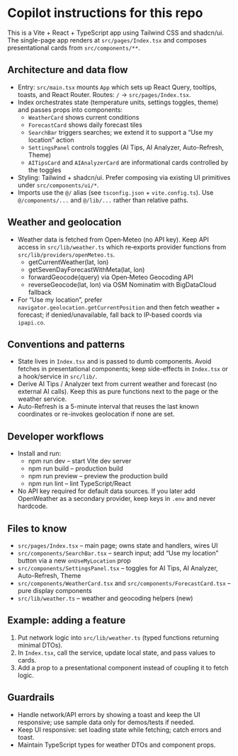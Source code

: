 # Copilot instructions for this repo

This is a Vite + React + TypeScript app using Tailwind CSS and shadcn/ui. The single-page app renders at `src/pages/Index.tsx` and composes presentational cards from `src/components/**`.

## Architecture and data flow
- Entry: `src/main.tsx` mounts `App` which sets up React Query, tooltips, toasts, and React Router. Routes: `/` -> `src/pages/Index.tsx`.
- Index orchestrates state (temperature units, settings toggles, theme) and passes props into components:
  - `WeatherCard` shows current conditions
  - `ForecastCard` shows daily forecast tiles
  - `SearchBar` triggers searches; we extend it to support a “Use my location” action
  - `SettingsPanel` controls toggles (AI Tips, AI Analyzer, Auto-Refresh, Theme)
  - `AITipsCard` and `AIAnalyzerCard` are informational cards controlled by the toggles
- Styling: Tailwind + shadcn/ui. Prefer composing via existing UI primitives under `src/components/ui/*`.
- Imports use the `@/` alias (see `tsconfig.json` + `vite.config.ts`). Use `@/components/...` and `@/lib/...` rather than relative paths.

## Weather and geolocation
- Weather data is fetched from Open‑Meteo (no API key). Keep API access in `src/lib/weather.ts` which re‑exports provider functions from `src/lib/providers/openMeteo.ts`.
  - getCurrentWeather(lat, lon)
  - getSevenDayForecastWithMeta(lat, lon)
  - forwardGeocode(query) via Open‑Meteo Geocoding API
  - reverseGeocode(lat, lon) via OSM Nominatim with BigDataCloud fallback
- For “Use my location”, prefer `navigator.geolocation.getCurrentPosition` and then fetch weather + forecast; if denied/unavailable, fall back to IP‑based coords via `ipapi.co`.

## Conventions and patterns
- State lives in `Index.tsx` and is passed to dumb components. Avoid fetches in presentational components; keep side-effects in `Index.tsx` or a hook/service in `src/lib/`.
- Derive AI Tips / Analyzer text from current weather and forecast (no external AI calls). Keep this as pure functions next to the page or the weather service.
- Auto-Refresh is a 5-minute interval that reuses the last known coordinates or re-invokes geolocation if none are set.

## Developer workflows
- Install and run:
  - npm run dev – start Vite dev server
  - npm run build – production build
  - npm run preview – preview the production build
  - npm run lint – lint TypeScript/React
- No API key required for default data sources. If you later add OpenWeather as a secondary provider, keep keys in `.env` and never hardcode.

## Files to know
- `src/pages/Index.tsx` – main page; owns state and handlers, wires UI
- `src/components/SearchBar.tsx` – search input; add “Use my location” button via a new `onUseMyLocation` prop
- `src/components/SettingsPanel.tsx` – toggles for AI Tips, AI Analyzer, Auto-Refresh, Theme
- `src/components/WeatherCard.tsx` and `src/components/ForecastCard.tsx` – pure display components
- `src/lib/weather.ts` – weather and geocoding helpers (new)

## Example: adding a feature
1) Put network logic into `src/lib/weather.ts` (typed functions returning minimal DTOs).
2) In `Index.tsx`, call the service, update local state, and pass values to cards.
3) Add a prop to a presentational component instead of coupling it to fetch logic.

## Guardrails
- Handle network/API errors by showing a toast and keep the UI responsive; use sample data only for demos/tests if needed.
- Keep UI responsive: set loading state while fetching; catch errors and toast.
- Maintain TypeScript types for weather DTOs and component props.
